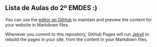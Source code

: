 ## Lista de Aulas do 2º EMDES :)

You can use the [editor on GitHub](https://github.com/KatiauLoko/Lista-Aulas_2DS/edit/main/README.md) to maintain and preview the content for your website in Markdown files.

Whenever you commit to this repository, GitHub Pages will run [Jekyll](https://jekyllrb.com/) to rebuild the pages in your site, from the content in your Markdown files.
